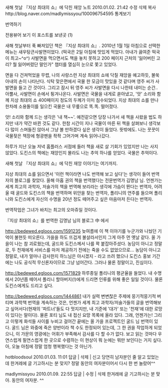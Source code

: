 새해 첫날 『지상 최대의 쇼』에 닥친 재앙   노트
2010.01.02. 21:42   수정   삭제
복사http://blog.naver.com/madlymissyou/100096754595
통계보기

번역하기

전용뷰어 보기
이 포스트를 보낸곳 (1)


새해 첫날부터 푹 빠져있던 책은 『지상 최대의 쇼』.
2010년 1월 1일 아침으로 선택한 메뉴는 새우탕큰사발면이었다. (떡국은 2일 아침에 맛있게 먹었다. 아내가 끓여준 떡국이 최고~^o^)
사발면을 먹으면서도 책을 놓치 못하고 200 페이지 근처의 '잃어버린 고리? 뭘 잃어버렸단 말인가" 챕터를 열심히 눈으로 쫓고 있었다.

면을 다 건져먹었을 무렵,
나의 사랑스런 지상 최대의 쇼에 닥칠 재앙을 예고하듯, 불쑥 아내의 손이 나타난다.
식탁 맞은편에서 국물 한 모금이 맛있을 것 같다며 영주 씨가 사발면을 들고 간 것이다.
그리고 잠시 뒤 영주 씨가 사발면을 다시 나한테 내미는 순간..
아뿔사, 사발면이 손에서 튕겨나온다.
사발면은 국물을 내게로 쏟아냈고, '앗' 소리와 함께 지상 최대의 쇼 400페이지 정도의 두께가 이미 침수되었다.
지상 최대의 쇼를 만나 한차례 소용돌이를 일으킨 국물은 내 무릎으로 똑.똑. 떨어졌다.

앗! 소리와 함께 드는 생각은 '내 책~~'.
예전같으면 당장 나가서 새 책을 사왔을 법도 하지만 내가 약간 바뀐 것도 같다.
한참 시간이 지나 국물이 마른 뒤 책을 살펴보니 생각보다 많이 스며들진 않아서 그냥 볼 만하겠다 싶은 생각이 들었다. 뜻밖에도.
나는 꿋꿋이 국물젖은 책장에 형광펜을 좍좍 그어가며 계속 읽어나갔다.

하루가 지난 오늘 저녁 홈플러스 서점에 들러 책을 새로 살 기회가 있었지만 나는 사지 않았다.
도킨스의 책에는 재앙인지 몰라도 나는 추억 하나를 얻었다.
국물은 추억이다.

새해 첫날 『지상 최대의 쇼』에 닥친 재앙 이야기는 여기까지.

지상 최대의 쇼를 읽으면서 '이런 책이라면 나도 번역해 보고 싶다'는 생각이 들어 번역자의 블로그를 찾았다.
올해 아홉 권의 책을 번역했다는 전문번역가 김명남 님.
언젠가는 세계 최고의 과학자, 저술가의 책을 번역해 보리라는 생각에 가슴이 뛴다는 번역자,
어려울 때 굴드와 도킨스의 책을 번역하며 위안을 찾는 번역자,
폴리니의 연주를 들으며 폴리니와 도킨스에게 자신의 수명을 20년 정도 떼어주고 싶은 마음마저 든다는 번역자.

번역작업은 그녀가 바치는 최고의 오마쥬일 것이다.

『지상 최대의 쇼』를 번역한 김명남 님의 블로그 中 에서

http://bedewed.egloos.com/1591235
늦여름에 이 책 이야기를 누군가와 나눴던 기억이 불현듯 떠오른다. 가을을 하도 뜨겁게 불살라서인지 그게 아주 먼 옛날 같다. 올 가을이 나는 참 괴로웠는데, 굴드와 도킨스께서 나를 꽉 붙잡아주셨다. 농담이 아니고 정말로, 두 천재에게 서비스를 마저 제공하기 전에는 죽을 수도 없었으므로... 농담이 아니고 정말로, 내가 얼마나 감사한지 하느님은 아시겠지 - 라고 쓰려 했으나 도킨스 홍보 기간에는 나도 공식적 무신론자이므로 그냥 넘어간다. 그러나 물론 정말이고, 진심이다.

http://bedewed.egloos.com/1571829
하루종일 폴리니의 평균율을 들었다. 내 수명에서 20년쯤 떼어서 폴리니 할아버지(!)에게 드리면 인류를 위해 좋은 일일 것이다.
물론 도킨스에게도 드리고 싶다.

http://bedewed.egloos.com/1444861
내가 실력 변변찮은 주제에 뭉기적뭉기적 버티며 과학책 번역을 계속하는 것은, 언젠가 세계 최고 과학자/저술가들의 글을 번역해보고 싶어서다(현재의 '파트너'들도 다 멋지지만, 내 기준에 '대가' 또는 '천재'에 대한 로망이 있다는 말이다). 물론 포티 님도 내 접신 요망 목록에 올라 있다. 그래, 언젠가는!
그리고 이렇게 화석들 사이를 누비고 걸어간 끝에는 올 가을 프로젝트인 굴드 님 번역이 있다. 굴드 님은 와중에 죽은 양반이라 책 수도 한정되어 있는데, 그 한 권을 작업하게 되었으니, 이 가문의 영광에는 어휘가 부족해서 감사를 다 할 수가 없다. 보고 읽는 것마다 우연스럽게 필연스럽게 한 곳으로 수렴하는 이 현상이 뭐 눈에는 뭐만 보인다는 거지 싶다. 아, 오늘 아침에 정말 엄청 행복했다는 것 아닌가.


hotbloodsoul 2010.01.03. 11:01 답글 | 삭제 | 신고
당연히 남자분인 줄 알고 있었는데 한겨레에 글 기고하시는 분 맞지? 정말 동안의 여자분이어서 다시 한 번 놀랐어^^

madlymissyou 2010.01.09. 22:55 답글 | 수정 | 삭제
한겨레에 글 기고하시는 분 맞아. 동안의 여자분. ^^
